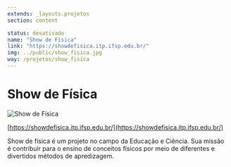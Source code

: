 ```yaml
---
extends: _layouts.projetos
section: content

status: desativado
name: "Show de Física"
link: "https://showdefisica.itp.ifsp.edu.br/"
img: ../public/show_fisica.jpg
way: /projetos/show_fisica
---
```

# Show de Física

![Show de Física](../public/show_fisica.jpg)

[https://showdefisica.itp.ifsp.edu.br/](https://showdefisica.itp.ifsp.edu.br/)

Show de física é um projeto no campo da Educação e Ciência. Sua missão é contribuir para o ensino de conceitos físicos por meio de diferentes e divertidos métodos de apredizagem.